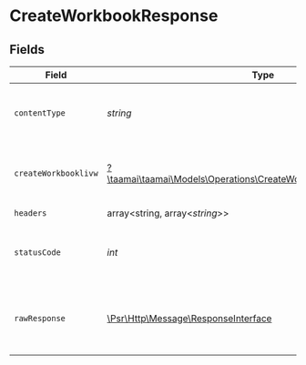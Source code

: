 # CreateWorkbookResponse


## Fields

| Field                                                                                                                                                                                                         | Type                                                                                                                                                                                                          | Required                                                                                                                                                                                                      | Description                                                                                                                                                                                                   | Example                                                                                                                                                                                                       |
| ------------------------------------------------------------------------------------------------------------------------------------------------------------------------------------------------------------- | ------------------------------------------------------------------------------------------------------------------------------------------------------------------------------------------------------------- | ------------------------------------------------------------------------------------------------------------------------------------------------------------------------------------------------------------- | ------------------------------------------------------------------------------------------------------------------------------------------------------------------------------------------------------------- | ------------------------------------------------------------------------------------------------------------------------------------------------------------------------------------------------------------- |
| `contentType`                                                                                                                                                                                                 | *string*                                                                                                                                                                                                      | :heavy_check_mark:                                                                                                                                                                                            | HTTP response content type for this operation                                                                                                                                                                 |                                                                                                                                                                                                               |
| `createWorkbooklivw`                                                                                                                                                                                          | [?\taamai\taamai\Models\Operations\CreateWorkbookCreateWorkbooklivw](../../Models/Operations/CreateWorkbookCreateWorkbooklivw.md)                                                                             | :heavy_minus_sign:                                                                                                                                                                                            | OK                                                                                                                                                                                                            | {"status":"success","message":"Workbook has been successfully created","data":{"user_id":"40","name":"soban2","updated_at":"2023-09-22T14:27:03.000000Z","created_at":"2023-09-22T14:27:03.000000Z","id":39}} |
| `headers`                                                                                                                                                                                                     | array<string, array<*string*>>                                                                                                                                                                                | :heavy_check_mark:                                                                                                                                                                                            | N/A                                                                                                                                                                                                           |                                                                                                                                                                                                               |
| `statusCode`                                                                                                                                                                                                  | *int*                                                                                                                                                                                                         | :heavy_check_mark:                                                                                                                                                                                            | HTTP response status code for this operation                                                                                                                                                                  |                                                                                                                                                                                                               |
| `rawResponse`                                                                                                                                                                                                 | [\Psr\Http\Message\ResponseInterface](https://www.php-fig.org/psr/psr-7/#33-psrhttpmessageresponseinterface)                                                                                                  | :heavy_check_mark:                                                                                                                                                                                            | Raw HTTP response; suitable for custom response parsing                                                                                                                                                       |                                                                                                                                                                                                               |